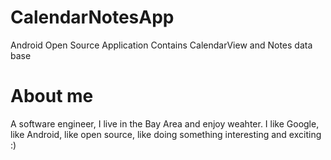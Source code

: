 CalendarNotesApp
================
Android Open Source Application 
Contains CalendarView and Notes data base


About me 
=================
A software engineer, I live in the Bay Area and enjoy weahter.
I like Google, like Android, like open source, like doing something interesting and exciting :)



